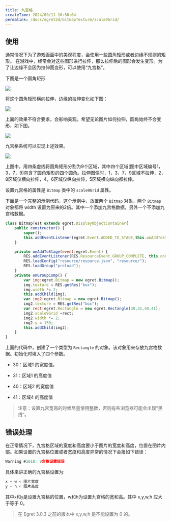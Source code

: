 ```yaml
---
title: 九宫格
createTime: 2024/09/11 10:50:04
permalink: /docs/egret2d/bitmapTexture/scale9Grid/
---
```


## 使用
通常情况下为了游戏画面中的美观程度，会使用一些圆角矩形或者边缘不规则的矩形。 在游戏中，经常会对这些图形进行拉伸，那么拉伸后的图形会发生变形。为了让边缘不会因为拉伸而变形，可以使用“九宫格”。

下图是一个圆角矩形

![](556564e1ddd8d.png)

将这个圆角矩形横向拉伸，边缘的拉伸变化如下图：

![](556564e1e524c.png)

上面的效果不符合要求，会影响美观。希望无论图片如何拉伸，圆角始终不会变形，如下图。

![](556564e1e5d41.png)

九宫格系统可以实现上述效果。

![](556564e1e68d5.png)

上图中，用四条虚线将圆角矩形分割为9个区域，其中四个区域(图中区域编号1，3，7，9)包含了圆角矩形的四个圆角。拉伸图像时，1，3，7，9区域不拉伸，2，8区域仅横向拉伸，4，6区域仅纵向拉伸，5区域横向纵向都拉伸。

设置九宫格的属性是 `Bitmap` 类中的 `scale9Grid` 属性。

下面是一个完整的示例代码，这个示例中，放置两个 `Bitmap` 对象，两个 `Bitmap` 对象都将 width 设置为原来的2倍。其中一个添加九宫格数据，另外一个不添加九宫格数据。

```javascript
class BitmapTest extends egret.DisplayObjectContainer{
    public constructor() {
        super();
        this.addEventListener(egret.Event.ADDED_TO_STAGE,this.onAddToStage,this);
    }

    private onAddToStage(event:egret.Event) {
        RES.addEventListener(RES.ResourceEvent.GROUP_COMPLETE, this.onGroupComp, this);
        RES.loadConfig("resource/resource.json", "resource/");
        RES.loadGroup("preload");
    }
    private onGroupComp() {
        var img:egret.Bitmap = new egret.Bitmap();
        img.texture = RES.getRes("box");
        img.width *= 2;
        this.addChild(img);
        var img2:egret.Bitmap = new egret.Bitmap();
        img2.texture = RES.getRes("box");
        var rect:egret.Rectangle = new egret.Rectangle(30,31,40,41);
        img2.scale9Grid =rect;
        img2.width *= 2;
        img2.y = 150;
        this.addChild(img2);
    }
}
```

上面的代码中，创建了一个类型为 `Rectangle` 的对象。该对象用来存放九宫格数据。初始化时填入了四个参数。

* 30：区域1 的宽度值。

* 31：区域1 的高度值

* 40：区域2 的宽度值

* 41：区域4 的高度值

> 注意：设置九宫宽高的时候尽量使用整数，否则有些浏览器可能会出现“黑线”。

## 错误处理

在正常情况下，九宫格区域的宽度和高度要小于图片的宽度和高度，位置在图片内部。如果设置的九宫格位置或者宽度和高度异常的情况下会报如下错误：

```javascript
Warning #1018: 9宫格设置错误
```

具体来讲正确的九宫格设置为:
```javascript
x + w < 图片宽度
y + h < 图片高度
```
其中`x`和`y`是设置九宫格的位置，w和h为设置九宫格的宽和高。其中 x,y,w,h 应大于等于 0。

> 在 Egret 3.0.3 之前的版本中 x,y,w,h 是不能设置为 0 的。
